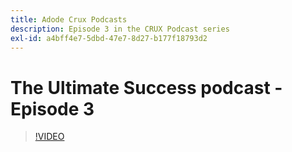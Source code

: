 ```yaml
---
title: Adode Crux Podcasts
description: Episode 3 in the CRUX Podcast series
exl-id: a4bff4e7-5dbd-47e7-8d27-b177f18793d2
---
```

# The Ultimate Success podcast - Episode 3

>[!VIDEO](https://video.tv.adobe.com/v/3428675?quality=12learn=on)
